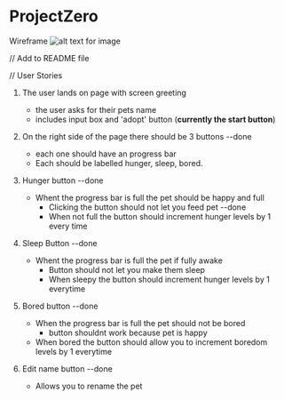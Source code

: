 # ProjectZero

Wireframe
![alt text for image](./relative/path/to/image)

// Add to README file

// User Stories

1. The user lands on page with screen greeting 
    - the user asks for their pets name
    - includes input box and 'adopt' button (**currently the start button**)

2. On the right side of the page there should be 3 buttons --done
    - each one should have an progress bar 
    - Each should be labelled hunger, sleep, bored. 

3. Hunger button --done
    - Whent the progress bar is full the pet should be happy and full
        - Clicking the button should not let you feed pet --done
        - When not full the button should increment hunger levels by 1 every time

4. Sleep Button --done
    - Whent the progress bar is full the pet if fully awake
        - Button should not let you make them sleep
        - When sleepy the button should increment hunger levels by 1 everytime
5. Bored button --done
    - When the progress bar is full the pet should not be bored
        - button shouldnt work because pet is happy
    - When bored the button should allow you to increment boredom levels by 1 everytime
6. Edit name button --done
    - Allows you to rename the pet




    